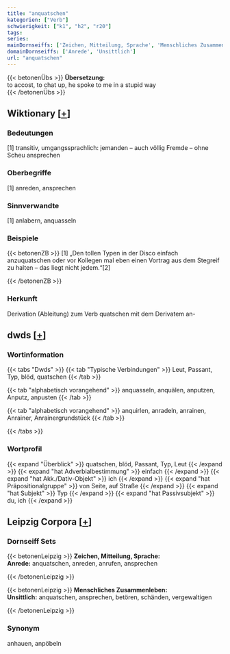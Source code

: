 ```yaml
---
title: "anquatschen"
kategorien: ["Verb"]
schwierigkeit: ["k1", "h2", "r20"]
tags:
series:
mainDornseiffs: ['Zeichen, Mitteilung, Sprache', 'Menschliches Zusammenleben']
domainDornseiffs: ['Anrede', 'Unsittlich']
url: "anquatschen"
---
```


{{< betonenÜbs >}}
**Übersetzung:**  
to accost, to chat up, he spoke to me in a stupid way  
{{< /betonenÜbs >}}

## Wiktionary [[+](https://de.wiktionary.org/wiki/anquatschen)]

### Bedeutungen
[1] transitiv, umgangssprachlich: jemanden – auch völlig Fremde – ohne Scheu ansprechen  

### Oberbegriffe
[1] anreden, ansprechen  

### Sinnverwandte
[1] anlabern, anquasseln  

### Beispiele
{{< betonenZB >}}
[1] „Den tollen Typen in der Disco einfach anzuquatschen oder vor Kollegen mal eben einen Vortrag aus dem Stegreif zu halten – das liegt nicht jedem.“[2]  

{{< /betonenZB >}}
### Herkunft
Derivation (Ableitung) zum Verb quatschen mit dem Derivatem an-  



## dwds [[+](https://www.dwds.de/wb/anquatschen)]

### Wortinformation
{{< tabs "Dwds" >}}
{{< tab "Typische Verbindungen" >}}
Leut, Passant, Typ, blöd, quatschen
{{< /tab >}}

{{< tab "alphabetisch vorangehend" >}}
anquasseln, anquälen, anputzen, Anputz, anpusten
{{< /tab >}}

{{< tab "alphabetisch vorangehend" >}}
anquirlen, anradeln, anrainen, Anrainer, Anrainergrundstück
{{< /tab >}}

{{< /tabs >}}

### Wortprofil
{{< expand "Überblick" >}} quatschen, blöd, Passant, Typ, Leut {{< /expand >}}
{{< expand "hat Adverbialbestimmung" >}} einfach {{< /expand >}}
{{< expand "hat Akk./Dativ-Objekt" >}} ich {{< /expand >}}
{{< expand "hat Präpositionalgruppe" >}} von Seite, auf Straße {{< /expand >}}
{{< expand "hat Subjekt" >}} Typ {{< /expand >}}
{{< expand "hat Passivsubjekt" >}} du, ich {{< /expand >}}

## Leipzig Corpora [[+](https://corpora.uni-leipzig.de/en/res?word=anquatschen&corpusId=deu_newscrawl-public_2018)]

### Dornseiff Sets
{{< betonenLeipzig >}}
**Zeichen, Mitteilung, Sprache:**  
**Anrede:** anquatschen, anreden, anrufen, ansprechen  

{{< /betonenLeipzig >}}


{{< betonenLeipzig >}}
**Menschliches Zusammenleben:**  
**Unsittlich:** anquatschen, ansprechen, betören, schänden, vergewaltigen  

{{< /betonenLeipzig >}}

### Synonym
anhauen, anpöbeln

